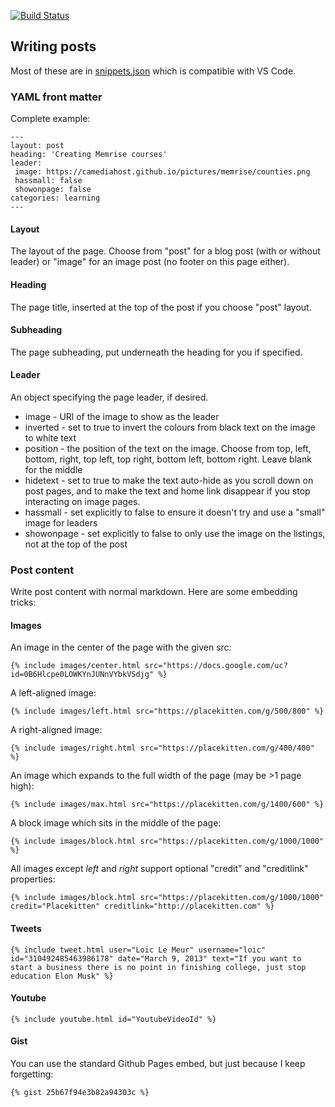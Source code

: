 [![Build Status](https://travis-ci.org/chrisalexander/blog.svg?branch=gh-pages)](https://travis-ci.org/chrisalexander/blog)

## Writing posts

Most of these are in [snippets.json](snippets.json) which is compatible with VS Code.

### YAML front matter

Complete example:

    ---
    layout: post
    heading: 'Creating Memrise courses'
    leader:
     image: https://camediahost.github.io/pictures/memrise/counties.png
     hassmall: false
     showonpage: false
    categories: learning
    ---

#### Layout

The layout of the page. Choose from "post" for a blog post (with or without leader) or "image" for an image post (no footer on this page either).

#### Heading

The page title, inserted at the top of the post if you choose "post" layout.

#### Subheading

The page subheading, put underneath the heading for you if specified.

#### Leader

An object specifying the page leader, if desired.

* image - URl of the image to show as the leader
* inverted - set to true to invert the colours from black text on the image to white text
* position - the position of the text on the image. Choose from top, left, bottom, right, top left, top right, bottom left, bottom right. Leave blank for the middle
* hidetext - set to true to make the text auto-hide as you scroll down on post pages, and to make the text and home link disappear if you stop interacting on image pages.
* hassmall - set explicitly to false to ensure it doesn't try and use a "small" image for leaders
* showonpage - set explicitly to false to only use the image on the listings, not at the top of the post

### Post content

Write post content with normal markdown. Here are some embedding tricks:

#### Images

An image in the center of the page with the given src:

    {% include images/center.html src="https://docs.google.com/uc?id=0B6Hlcpe0LOWKYnJUNnVYbkVSdjg" %}

A left-aligned image:

    {% include images/left.html src="https://placekitten.com/g/500/800" %}

A right-aligned image:

    {% include images/right.html src="https://placekitten.com/g/400/400" %}

An image which expands to the full width of the page (may be >1 page high):

    {% include images/max.html src="https://placekitten.com/g/1400/600" %}

A block image which sits in the middle of the page:

    {% include images/block.html src="https://placekitten.com/g/1000/1000" %}

All images except *left* and *right* support optional "credit" and "creditlink" properties:

    {% include images/block.html src="https://placekitten.com/g/1000/1000" credit="Placekitten" creditlink="http://placekitten.com" %}

#### Tweets

    {% include tweet.html user="Loic Le Meur" username="loic" id="310492485463986178" date="March 9, 2013" text="If you want to start a business there is no point in finishing college, just stop education Elon Musk" %}

#### Youtube

    {% include youtube.html id="YoutubeVideoId" %}

#### Gist

You can use the standard Github Pages embed, but just because I keep forgetting:

    {% gist 25b67f94e3b82a94303c %}
